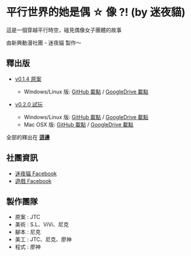 # 平行世界的她是偶 ☆ 像 ?! (by 迷夜貓)

這是一個穿越平行時空，碰見偶像女子團體的故事

由新興動漫社團 - 迷夜貓 製作～

## 釋出版

- [v0.1.4 原案](https://github.com/midnighcat/parallel-idol/releases/tag/v0.1.4)

  - Windows/Linux 版: [GitHub 載點](https://github.com/midnighcat/parallel-idol/releases/download/v0.1.4/parallel-idol-v0.1.4-pc.zip) / [GoogleDrive 載點](https://drive.google.com/uc?id=1xY0Bkh2PsJZGpVnds_76tf1hibfQT_D_&export=download)

- [v0.2.0 試玩](https://github.com/midnighcat/parallel-idol/releases/tag/v0.2.0)
  - Windows/Linux 版: [GitHub 載點](https://github.com/midnighcat/parallel-idol/releases/download/v0.2.0/parallel-idol-v0.2.0-pc.zip) / [GoogleDrive 載點](https://drive.google.com/uc?id=13e7MtHXpf2ky-bbn94E_lRa5dSY3LweR&export=download)
  - Mac OSX 版: [GitHub 載點](https://github.com/midnighcat/parallel-idol/releases/download/v0.2.0/parallel-idol-v0.2.0-mac.zip) / [GoogleDrive 載點](https://drive.google.com/uc?id=1Ji_ducdxnVrVHWeFzxUxWlEU-kDMdD4-&export=download)

全部的釋出在 [**這邊**](https://github.com/midnighcat/parallel-idol/releases)

## 社團資訊

- [迷夜貓 Facebook](https://www.facebook.com/迷夜貓-323655274783025)
- [遊戲 Facebook](https://www.facebook.com/paraIDOL)

## 製作團隊

- 原案 : JTC
- 美術 : S.L、ViVi、尼克
- 腳本 : 尼克
- 美工 : JTC、尼克、廖神
- 程式 : 廖神
